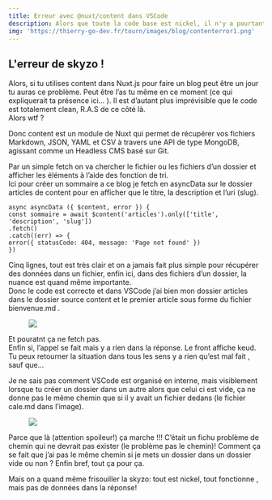 ```yaml
---
title: Erreur avec @nuxt/content dans VSCode
description: Alors que toute la code base est nickel, il n'y a pourtant pas de réponse dans l'appel API.
img: 'https://thierry-go-dev.fr/tourn/images/blog/contenterror1.png'
---
```

## L'erreur de skyzo !   
   
Alors, si tu utilises content dans Nuxt.js pour faire un blog peut être un jour tu auras ce problème. Peut être l’as tu même en ce moment (ce qui expliquerait ta présence ici… ). Il est d’autant plus imprévisible que le code est totalement clean, R.A.S de ce côté là.   
Alors wtf ?   
   
Donc content est un module de Nuxt qui permet de récupérer vos fichiers Markdown, JSON, YAML et CSV à travers une API de type MongoDB, agissant comme un Headless CMS basé sur Git.   
   
Par un simple fetch on va chercher le fichier ou les fichiers d’un dossier et afficher les éléments à l’aide des fonction de tri.   
Ici pour créer un sommaire a ce blog je fetch en asyncData sur le dossier articles de content pour en afficher que le titre, la description et l’uri (slug).   
   
```js{}[fetch sommaire]
async asyncData ({ $content, error }) {
const sommaire = await $content('articles').only(['title', 'description', 'slug'])
.fetch()
.catch((err) => {
error({ statusCode: 404, message: 'Page not found' })
})
```   
   
Cinq lignes, tout est très clair et on a jamais fait plus simple pour récupérer des données dans un fichier, enfin ici, dans des  fichiers d’un dossier, la nuance est quand même importante.   
Donc le code est correcte et dans VSCode j’ai bien mon dossier articles dans le dossier source content et le premier article sous forme du fichier bienvenue.md .   
   
<figure class="illu"><img src="https://thierry-go-dev.fr/tourn/images/blog/illu/vscode1.png"></figure>
   
Et pouratnt ça ne fetch pas.   
Enfin si, l’appel se fait mais y a rien dans la réponse. Le front affiche keud.   
Tu peux retourner la situation dans tous les sens y a rien qu’est mal fait , sauf que…   
   
Je ne sais pas comment VSCode est organisé en interne, mais visiblement lorsque tu créer un dossier dans un autre alors que celui ci est vide, ça ne donne pas le même chemin que si il y avait un fichier dedans (le fichier cale.md dans l’image).   

<figure class="illu"><img src="https://thierry-go-dev.fr/tourn/images/blog/illu/cale2.png"></figure>
Parce que là (attention spoileur!) ça marche !!!   
C’était un fichu problème de chemin qui ne devrait pas exister (le problème pas le chemin)! Comment ça se fait que j’ai pas le même chemin si je mets un dossier dans un dossier vide ou non ? Enfin bref, tout ça pour ça.   
   
Mais on a quand même frisouiller la skyzo: tout est nickel, tout fonctionne , mais pas de données dans la réponse!   
   
<br>
<br>
<br>
<Nav-blog />
<br>
<br> 


